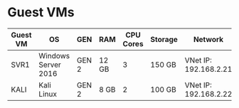 # Guest VMs

| Guest VM | OS                  | GEN   | RAM   | CPU Cores | Storage | Network               | AutoStart |
| -------- | ------------------- | ----- | ----- | --------- | ------- | --------------------- | --------- |
| SVR1     | Windows Server 2016 | GEN 2 | 12 GB | 3         | 150 GB  | VNet IP: 192.168.2.21 | Yes       |
| KALI     | Kali Linux          | GEN 2 | 8 GB  | 2         | 100 GB  | VNet IP: 192.168.2.22 | No        |
